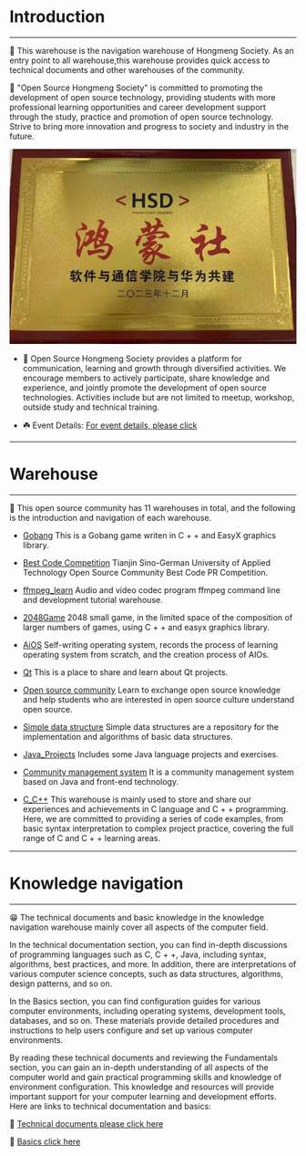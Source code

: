 # Introduction

***

📢 This warehouse is the navigation warehouse of Hongmeng Society. As an entry point to all warehouse,this warehouse provides quick access to technical documents and other warehouses of the community. 
  
🌟 "Open Source Hongmeng Society" is committed to promoting the development of open source technology, providing students with more professional learning opportunities and career development support through the study, practice and promotion of open source technology. Strive to bring more innovation and progress to society and industry in the future.  
  

![image](./img/img..jpg)


- 🚩 Open Source Hongmeng Society provides a platform for communication, learning and growth through diversified activities. We encourage members to actively participate, share knowledge and experience, and jointly promote the development of open source technologies. Activities include but are not limited to meetup, workshop, outside study and technical training.

- ☘️ Event Details: [For event details, please click](./event/README.md)  

***
  
# Warehouse 

***

📢 This open source community has 11 warehouses in total, and the following is the introduction and navigation of each warehouse.
  
- [Gobang](https://gitee.com/TSGU-OSC/gobang)   This is a Gobang game writen in C + + and EasyX  graphics library.
  
 
- [Best Code Competition](https://gitee.com/TSGU-OSC/BCC)  Tianjin Sino-German University of Applied Technology Open Source Community Best Code PR Competition.
  
- [ffmpeg_learn](https://gitee.com/TSGU-OSC/ffmpeg_learn)  Audio and video codec program ffmpeg command line and development tutorial warehouse.
  
- [2048Game](https://gitee.com/TSGU-OSC/2048-game)   2048 small game, in the limited space of the composition of larger numbers of games, using C + + and easyx graphics library.
  
- [AiOS](https://gitee.com/TSGU-OSC/ai-os)  Self-writing operating system, records the process of learning operating system from scratch, and the creation process of AIOs.

- [Qt](https://gitee.com/TSGU-OSC/qt) This is a place to share and learn about Qt projects.

- [Open source community](https://gitee.com/TSGU-OSC/Root)    Learn to exchange open source knowledge and help students who are interested in open source culture understand open source.

- [Simple data structure](https://gitee.com/TSGU-OSC/simple-data-structure)  Simple data structures are a repository for the implementation and algorithms of basic data structures.

- [Java_Projects](https://gitee.com/TSGU-OSC/Java_Projects)   Includes some Java language projects and exercises.

- [Community management system](https://gitee.com/TSGU-OSC/management-system)   It is a community management system based on Java and front-end technology.

- [C_C++](https://gitee.com/TSGU-OSC/C_)    This warehouse is mainly used to store and share our experiences and achievements in C language and C + + programming. Here, we are committed to providing a series of code examples, from basic syntax interpretation to complex project practice, covering the full range of C and C + + learning areas.

***

# Knowledge navigation 

***

😁 The technical documents and basic knowledge in the knowledge navigation warehouse mainly cover all aspects of the computer field.

In the technical documentation section, you can find in-depth discussions of programming languages such as C, C + +, Java, including syntax, algorithms, best practices, and more. In addition, there are interpretations of various computer science concepts, such as data structures, algorithms, design patterns, and so on.

In the Basics section, you can find configuration guides for various computer environments, including operating systems, development tools, databases, and so on. These materials provide detailed procedures and instructions to help users configure and set up various computer environments.

By reading these technical documents and reviewing the Fundamentals section, you can gain an in-depth understanding of all aspects of the computer world and gain practical programming skills and knowledge of environment configuration. This knowledge and resources will provide important support for your computer learning and development efforts. Here are links to technical documentation and basics:


🌟 [Technical documents please click here](./blog/README.md)


🚀 [Basics click here](./command/README.md)
